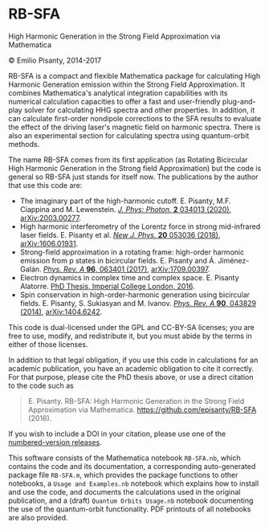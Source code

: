 RB-SFA
======

High Harmonic Generation in the Strong Field Approximation via Mathematica

© Emilio Pisanty, 2014-2017

RB-SFA is a compact and flexible Mathematica package for calculating High Harmonic Generation emission within the Strong Field Approximation. It combines Mathematica's analytical integration capabilities with its numerical calculation capacities to offer a fast and user-friendly plug-and-play solver for calculating HHG spectra and other properties. In addition, it can calculate first-order nondipole corrections to the SFA results to evaluate the effect of the driving laser's magnetic field on harmonic spectra. There is also an experimental section for calculating spectra using quantum-orbit methods.

The name RB-SFA comes from its first application (as Rotating Bicircular High Harmonic Generation in the Strong field Approximation) but the code is general so RB-SFA just stands for itself now. The publications by the author that use this code are:


 - The imaginary part of the high-harmonic cutoff. E. Pisanty, M.F. Ciappina and M. Lewenstein. [*J. Phys: Photon.* **2** 034013 (2020)](https://dx.doi.org/10.1088/2515-7647/ab8f1e), [arXiv:2003.00277](https://arxiv.org/abs/2003.00277).
 - High harmonic interferometry of the Lorentz force in strong mid-infrared laser fields. E. Pisanty et al. [*New J. Phys.* **20** 053036 (2018)](https://dx.doi.org/10.1088/1367-2630/aabb4d), [arXiv:1606.01931](https://arxiv.org/abs/1606.01931).
 - Strong-field approximation in a rotating frame: high-order harmonic emission from p states in bicircular fields. E. Pisanty and Á. Jiménez-Galán. [*Phys. Rev. A* **96**, 063401 (2017)](https://doi.org/10.1103/PhysRevA.96.063401), [arXiv:1709.00397](https://arxiv.org/abs/1709.00397).
 - Electron dynamics in complex time and complex space. E. Pisanty Alatorre. [PhD Thesis, Imperial College London, 2016](http://hdl.handle.net/10044/1/43538).
 - Spin conservation in high-order-harmonic generation using bicircular fields. E. Pisanty, S. Sukiasyan and M. Ivanov. [*Phys. Rev. A* **90**, 043829 (2014)](http://dx.doi.org/10.1103/PhysRevA.90.043829), [arXiv:1404.6242](http://arxiv.org/abs/1404.6242).


This code is dual-licensed under the GPL and CC-BY-SA licenses; you are free to use, modify, and redistribute it, but you must abide by the terms in either of those licenses.

In addition to that legal obligation, if you use this code in calculations for an academic publication, you have an academic obligation to cite it correctly. For that purpose, please cite the PhD thesis above, or use a direct citation to the code such as

>    E. Pisanty. RB-SFA: High Harmonic Generation in the Strong Field Approximation via Mathematica. https://github.com/episanty/RB-SFA (2016).

If you wish to include a DOI in your citation, please use one of the [numbered-version releases](https://github.com/episanty/RB-SFA/releases).

This software consists of the Mathematica notebook `RB-SFA.nb`, which contains the code and its documentation, a corresponding auto-generated package file `RB-SFA.m`, which provides the package functions to other notebooks, a `Usage and Examples.nb` notebook which explains how to install and use the code, and documents the calculations used in the original publication, and a (draft) `Quantum Orbits Usage.nb` notebook documenting the use of the quantum-orbit functionality. PDF printouts of all notebooks are also provided. 





